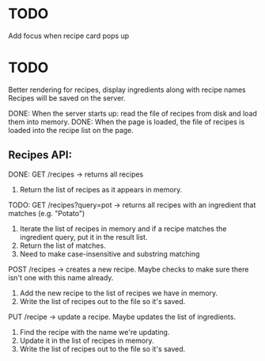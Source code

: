 # TODO
Add focus when recipe card pops up

# TODO 
Better rendering for recipes, display ingredients along with recipe names
Recipes will be saved on the server.

DONE: When the server starts up: read the file of recipes from disk and load them into memory.
DONE: When the page is loaded, the file of recipes is loaded into the recipe list on the page.

## Recipes API:

DONE: GET /recipes -> returns all recipes
1. Return the list of recipes as it appears in memory.

TODO: GET /recipes?query=pot -> returns all recipes with an ingredient that matches (e.g. "Potato")
1. Iterate the list of recipes in memory and if a recipe matches the ingredient query, put it in the result list.
2. Return the list of matches.
3. Need to make case-insensitive and substring matching

POST /recipes -> creates a new recipe. Maybe checks to make sure there isn't one with this name already.
1. Add the new recipe to the list of recipes we have in memory.
2. Write the list of recipes out to the file so it's saved.

PUT /recipe -> update a recipe. Maybe updates the list of ingredients.
1. Find the recipe with the name we're updating.
2. Update it in the list of recipes in memory.
3. Write the list of recipes out to the file so it's saved.

